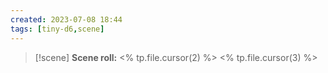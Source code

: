 ```yaml
---
created: 2023-07-08 18:44
tags: [tiny-d6,scene]
---
```

> [!scene] 
> **Scene roll:** <% tp.file.cursor(2) %>
> <% tp.file.cursor(3) %>